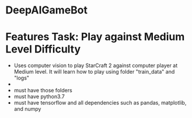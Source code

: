 # DeepAIGameBot

# Features Task: Play against Medium Level Difficulty
- Uses computer vision to play StarCraft 2 against computer player at Medium level. It will learn how to play using folder "train_data" and "logs"
- 
- must have those folders
- must have python3.7
- must have tensorflow and all dependencies such as pandas, matplotlib, and numpy

